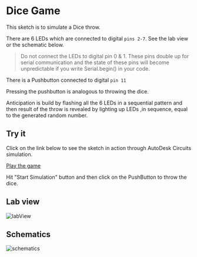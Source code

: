 # Dice Game

This sketch is to simulate a Dice throw.

There are 6 LEDs which are connected to digital `pins 2-7`. See
the lab view or the schematic below.
> Do not connect the LEDs to digital pin 0 & 1. These pins double up for serial communication and the state of these pins will become unpredictable if you write Serial.begin() in your code.

There is a Pushbutton connected to digital `pin 11`

Pressing the pushbutton is analogous to throwing the dice.

Anticipation is build by flashing all the 6 LEDs in a sequential pattern and then result of the throw is revealed by lighting up LEDs ,in sequence, equal to the generated random number.

## Try it
Click on the link below to see the sketch in action through AutoDesk Circuits simulation.

[Play the game](https://circuits.io/circuits/5296490-dice-game/embed#breadboard)

Hit "Start Simulation" button and then click on the PushButton to throw the dice.

## Lab view
![labView](/src/resources/labView.PNG)

## Schematics
![schematics](/src/resources/schematicsView.PNG)

